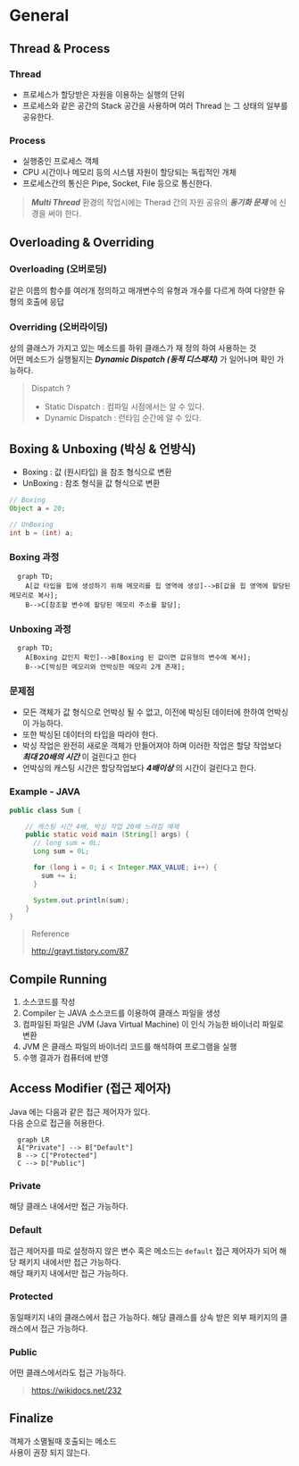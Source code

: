 # General

## Thread & Process

### Thread

* 프로세스가 할당받은 자원을 이용하는 실행의 단위
* 프로세스와 같은 공간의 Stack 공간을 사용하며 여러 Thread 는 그 상태의 일부를 공유한다.

### Process

* 실행중인 프로세스 객체
* CPU 시간이나 메모리 등의 시스템 자원이 할당되는 독립적인 개체
* 프로세스간의 통신은 Pipe, Socket, File 등으로 통신한다.

> _**Multi Thread**_ 환경의 작업시에는 Therad 간의 자원 공유의 _**동기화 문제**_ 에 신경을 써야 한다.

## Overloading & Overriding

### Overloading (오버로딩)

같은 이름의 함수를 여러개 정의하고 매개변수의 유형과 개수를 다르게 하여 다양한 유형의 호출에 응답

### Overriding (오버라이딩)

상의 클래스가 가지고 있는 메소드를 하위 클래스가 재 정의 하여 사용하는 것  
어떤 메소드가 실행될지는 _**Dynamic Dispatch (동적 디스패치)**_ 가 일어나며 확인 가능하다.

> Dispatch ?
> * Static Dispatch : 컴파일 시점에서는 알 수 있다.
> * Dynamic Dispatch : 런타임 순간에 알 수 있다.

## Boxing & Unboxing (박싱 & 언방식)

* Boxing : 값 (원시타입) 을 참조 형식으로 변환
* UnBoxing : 참조 형식을 값 형식으로 변환

```java
// Boxing
Object a = 20;

// UnBoxing
int b = (int) a;
```

### Boxing 과정

```mermaid
  graph TD;
    A[값 타입을 힙에 생성하기 위해 메모리를 힙 영역에 생성]-->B[값을 힙 영역에 할당된 메모리로 복사];
    B-->C[참조할 변수에 할당된 메모리 주소를 할당];
```

### Unboxing 과정

```mermaid
  graph TD;
    A[Boxing 값인지 확인]-->B[Boxing 된 값이면 값유형의 변수에 복사];
    B-->C[박싱한 메모리와 언박싱한 메모리 2개 존재];
```

### 문제점

* 모든 객체가 값 형식으로 언박싱 될 수 없고, 이전에 박싱된 데이터에 한하여 언박싱이 가능하다.  
* 또한 박싱된 데이터의 타입을 따라야 한다.  
* 박싱 작업은 완전히 새로운 객체가 만들어져야 하며 이러한 작업은 할당 작업보다 _**최대 20배의 시간**_ 이 걸린다고 한다  
* 언박싱의 캐스팅 시간은 할당작업보다 _**4배이상**_ 의 시간이 걸린다고 한다.

### Example - JAVA

```java
public class Sum {

    // 캐스팅 시간 4배, 박싱 작업 20배 느려짐 예제
    public static void main (String[] args) {
      // long sum = 0L;
      Long sum = 0L;

      for (long i = 0; i < Integer.MAX_VALUE; i++) {
        sum += i;
      }

      System.out.println(sum);
    }
}
```

> Reference
>
> http://grayt.tistory.com/87

## Compile Running

1. 소스코드를 작성
2. Compiler 는 JAVA 소스코드를 이용하여 클래스 파일을 생성
3. 컴파일된 파일은 JVM (Java Virtual Machine) 이 인식 가능한 바이너리 파일로 변환
4. JVM 은 클래스 파일의 바이너리 코드를 해석하여 프로그램을 실행
5. 수행 결과가 컴퓨터에 반영

## Access Modifier (접근 제어자)

Java 에는 다음과 같은 접근 제어자가 있다.  
다음 순으로 접근을 허용한다.

```mermaid
  graph LR
  A["Private"] --> B["Default"]
  B --> C["Protected"]
  C --> D["Public"]
```

### Private

해당 클래스 내에서만 접근 가능하다.

### Default

접근 제어자를 따로 설정하지 않은 변수 혹은 메소드는 `default` 접근 제어자가 되어 해당 패키지 내에서만 접근 가능하다.  
해당 패키지 내에서만 접근 가능하다.

### Protected

동일패키지 내의 클래스에서 접근 가능하다.
해당 클래스를 상속 받은 외부 패키지의 클래스에서 접근 가능하다.

### Public

어떤 클래스에서라도 접근 가능하다.

> https://wikidocs.net/232

## Finalize

객체가 소멸될때 호출되는 메소드  
사용이 권장 되지 않는다.